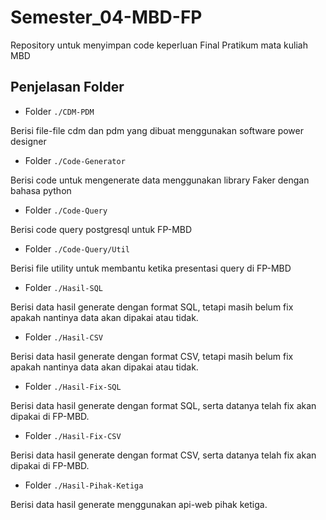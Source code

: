 # Semester_04-MBD-FP

Repository untuk menyimpan code keperluan Final Pratikum mata kuliah MBD

## Penjelasan Folder

- Folder ```./CDM-PDM```

Berisi file-file cdm dan pdm yang dibuat menggunakan software power designer

- Folder ```./Code-Generator```

Berisi code untuk mengenerate data menggunakan library Faker dengan bahasa python

- Folder ```./Code-Query```

Berisi code query postgresql untuk FP-MBD

- Folder ```./Code-Query/Util```

Berisi file utility untuk membantu ketika presentasi query di FP-MBD

- Folder ```./Hasil-SQL```

Berisi data hasil generate dengan format SQL, tetapi masih belum fix apakah nantinya data akan dipakai atau tidak. 

- Folder ```./Hasil-CSV```

Berisi data hasil generate dengan format CSV, tetapi masih belum fix apakah nantinya data akan dipakai atau tidak. 

- Folder ```./Hasil-Fix-SQL```

Berisi data hasil generate dengan format SQL, serta datanya telah fix akan dipakai di FP-MBD.

- Folder ```./Hasil-Fix-CSV```

Berisi data hasil generate dengan format CSV, serta datanya telah fix akan dipakai di FP-MBD.

- Folder ```./Hasil-Pihak-Ketiga```

Berisi data hasil generate menggunakan api-web pihak ketiga.
